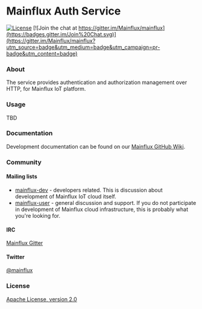 # Mainflux Auth Service

[![License](https://img.shields.io/badge/license-Apache%20v2.0-blue.svg)](LICENSE) [![Join the chat at https://gitter.im/Mainflux/mainflux](https://badges.gitter.im/Join%20Chat.svg)](https://gitter.im/Mainflux/mainflux?utm_source=badge&utm_medium=badge&utm_campaign=pr-badge&utm_content=badge)

### About
The service provides authentication and authorization management over HTTP, for Mainflux IoT
platform.

### Usage
TBD

### Documentation
Development documentation can be found on our [Mainflux GitHub Wiki](https://github.com/Mainflux/mainflux/wiki).

### Community
#### Mailing lists
- [mainflux-dev](https://groups.google.com/forum/#!forum/mainflux-dev) - developers related. This is discussion about development of Mainflux IoT cloud itself.
- [mainflux-user](https://groups.google.com/forum/#!forum/mainflux-user) - general discussion and support. If you do not participate in development of Mainflux cloud infrastructure, this is probably what you're looking for.

#### IRC
[Mainflux Gitter](https://gitter.im/Mainflux/mainflux?utm_source=badge&utm_medium=badge&utm_campaign=pr-badge&utm_content=badge)

#### Twitter
[@mainflux](https://twitter.com/mainflux)

### License
[Apache License, version 2.0](LICENSE)

